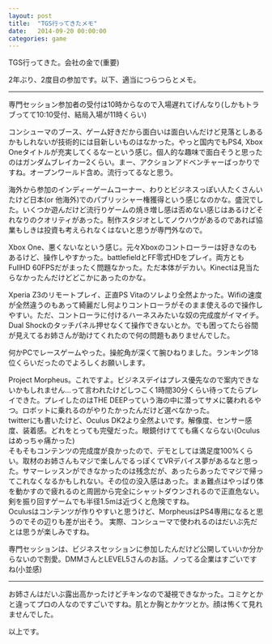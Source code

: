 ```yaml
---
layout: post
title:  "TGS行ってきたメモ"
date:   2014-09-20 00:00:00
categories: game
---
```


TGS行ってきた。会社の金で(重要)

2年ぶり、2度目の参加です。以下、適当につらつらとメモ。

-------------------------------------

専門セッション参加者の受付は10時からなので入場遅れてげんなり(しかもトラブってて10:10受付、結局入場が11時くらい)

コンシューマのブース、ゲーム好きだから面白いは面白いんだけど見落としあるかもしれないが技術的には目新しいものはなかった。やっと国内でもPS4, Xbox Oneタイトルが充実してくるなーという感じ。個人的な趣味で面白そうと思ったのはガンダムブレイカー2くらい。まー、アクションアドベンチャーばっかりですね。オープンワールド含め。流行ってるなと思う。

海外から参加のインディーゲームコーナー、わりとビジネスっぽい人たくさんいたけど日本(or 他海外)でのパブリッシャー権獲得という感じなのかな。盛況でした。いくつか遊んだけど流行りゲームの焼き増し感は否めない感じはあるけどそれなりのクオリティがあった。制作スタジオとしてノウハウがあるのであれば協業もしきは投資も考えられなくはないと思うが専門外なので。

Xbox One、悪くないなという感じ。元々Xboxのコントローラーは好きなのもあるけど、操作しやすかった。battlefieldとFF零式HDをプレイ。両方ともFullHD 60FPSだがまったく問題なかった。ただ本体がデカい。Kinectは見当たらなかったんだけどどこかにあったのかな。

Xperia Z3のリモートプレイ、正直PS Vitaのソレより全然よかった。Wifiの速度が全然違うのもあって綺麗だし何よりコントローラがそのまま使えるので操作しやすい。ただ、コントローラに付けるハーネスみたいな奴の完成度がイマイチ。Dual Shockのタッチパネル押せなくて操作できないとか。でも困ってたら谷間が見えてるお姉さんが助けてくれたので何の問題もありませんでした。

何かPCでレースゲームやった。操舵角が深くて腕ひねりました。ランキング18位くらいだったのでよろしくお願いします。

Project Morpheus。これですよ。ビジネスデイはプレス優先なので案内できないかもしれません…って言われたけどしつこく1時間30分くらい待ってたらプレイできた。プレイしたのはTHE DEEPっていう海の中に潜ってサメに襲われるやつ。ロボットに乗れるのがやりたかったんだけど選べなかった。  
twitterにも書いたけど、Oculus DK2より全然よいです。解像度、センサー感度、装着感。どれをとっても完璧だった。眼鏡付けてても痛くならない(Oculusはめっちゃ痛かった)  
そもそもコンテンツの完成度が良かったので、デモとしては満足度100%くらい。取材のお姉さんもマジで楽しんでるっぽくてVRデバイス夢があるなと思った。サマーレッスンができなかったのは残念だが、あったらあったでマジで帰ってこれなくなるかもしれない。その位の没入感はあった。まぁ難点はやっぱり体を動かすので疲れるのと周囲から完全にシャットダウンされるので正直危ない。剣を振り回すゲームでも半径1.5mは近づくと危険ですね。  
Oculusはコンテンツが作りやすいと思うけど、MorpheusはPS4専用になると思うのでその辺りも差が出そう。 実際、コンシューマで使われるのはだいぶ先だとは思うが楽しみですね。

専門セッションは、ビジネスセッションに参加したんだけど公開していいか分からないので割愛。DMMさんとLEVEL5さんのお話。ノってる企業はすごいですね(小並感)

---------------------------------------

お姉さんはだいぶ露出高かったけどチキンなので凝視できなかった。コミケとかと違ってプロの人なのですごいですね。肌とか胸とかケツとか。顔は怖くて見れませんでした。

以上です。
